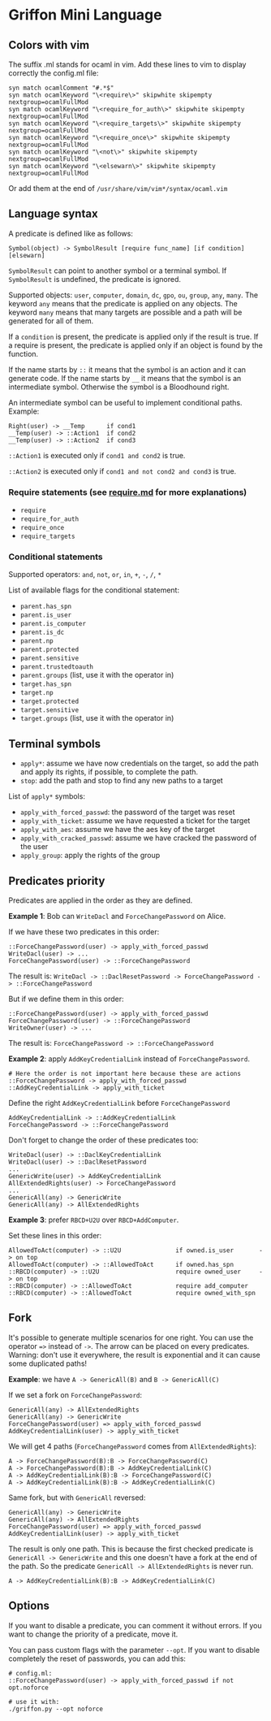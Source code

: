 # Griffon Mini Language

## Colors with vim

The suffix .ml stands for ocaml in vim. Add these lines to vim to display correctly
the config.ml file:

    syn match ocamlComment "#.*$"
    syn match ocamlKeyword "\<require\>" skipwhite skipempty nextgroup=ocamlFullMod
    syn match ocamlKeyword "\<require_for_auth\>" skipwhite skipempty nextgroup=ocamlFullMod
    syn match ocamlKeyword "\<require_targets\>" skipwhite skipempty nextgroup=ocamlFullMod
    syn match ocamlKeyword "\<require_once\>" skipwhite skipempty nextgroup=ocamlFullMod
    syn match ocamlKeyword "\<not\>" skipwhite skipempty nextgroup=ocamlFullMod
    syn match ocamlKeyword "\<elsewarn\>" skipwhite skipempty nextgroup=ocamlFullMod

Or add them at the end of `/usr/share/vim/vim*/syntax/ocaml.vim`


## Language syntax

A predicate is defined like as follows:

    Symbol(object) -> SymbolResult [require func_name] [if condition] [elsewarn]

`SymbolResult` can point to another symbol or a terminal symbol. If `SymbolResult`
is undefined, the predicate is ignored.

Supported objects: `user`, `computer`, `domain`, `dc`, `gpo`, `ou`, `group`,
`any`, `many`. The keyword `any` means that the predicate is applied on any
objects. The keyword `many` means that many targets are possible and a path
will be generated for all of them.

If a `condition` is present, the predicate is applied only if the result is true.
If a require is present, the predicate is applied only if an object is found by
the function.

If the name starts by `::` it means that the symbol is an action and it can
generate code. If the name starts by `__` it means that the symbol is an
intermediate symbol. Otherwise the symbol is a Bloodhound right.

An intermediate symbol can be useful to implement conditional paths. Example:

    Right(user) -> __Temp      if cond1
    __Temp(user) -> ::Action1  if cond2
    __Temp(user) -> ::Action2  if cond3

`::Action1` is executed only if `cond1 and cond2` is true.

`::Action2` is executed only if `cond1 and not cond2 and cond3` is true.

### Require statements (see [require.md](/doc/require.md) for more explanations)

- `require`
- `require_for_auth`
- `require_once`
- `require_targets`

### Conditional statements

Supported operators: `and`, `not`, `or`, `in`, `+`, `-`, `/`, `*`

List of available flags for the conditional statement:
- `parent.has_spn`
- `parent.is_user`
- `parent.is_computer`
- `parent.is_dc`
- `parent.np`
- `parent.protected`
- `parent.sensitive`
- `parent.trustedtoauth`
- `parent.groups` (list, use it with the operator in)
- `target.has_spn`
- `target.np`
- `target.protected`
- `target.sensitive`
- `target.groups` (list, use it with the operator in)


## Terminal symbols

- `apply*`: assume we have now credentials on the target, so add the path
and apply its rights, if possible, to complete the path.
- `stop`: add the path and stop to find any new paths to a target

List of `apply*` symbols:
- `apply_with_forced_passwd`: the password of the target was reset
- `apply_with_ticket`: assume we have requested a ticket for the target
- `apply_with_aes`: assume we have the aes key of the target
- `apply_with_cracked_passwd`: assume we have cracked the password of the user
- `apply_group`: apply the rights of the group


## Predicates priority

Predicates are applied in the order as they are defined.

**Example 1**: Bob can `WriteDacl` and `ForceChangePassword` on Alice.

If we have these two predicates in this order:

    ::ForceChangePassword(user) -> apply_with_forced_passwd
    WriteDacl(user) -> ...
    ForceChangePassword(user) -> ::ForceChangePassword

The result is: `WriteDacl -> ::DaclResetPassword -> ForceChangePassword -> ::ForceChangePassword`

But if we define them in this order: 

    ::ForceChangePassword(user) -> apply_with_forced_passwd
    ForceChangePassword(user) -> ::ForceChangePassword
    WriteOwner(user) -> ...

The result is: `ForceChangePassword -> ::ForceChangePassword`

**Example 2**: apply `AddKeyCredentialLink` instead of `ForceChangePassword`.

    # Here the order is not important here because these are actions
    ::ForceChangePassword -> apply_with_forced_passwd
    ::AddKeyCredentialLink -> apply_with_ticket

Define the right `AddKeyCredentialLink` before `ForceChangePassword`

    AddKeyCredentialLink -> ::AddKeyCredentialLink
    ForceChangePassword -> ::ForceChangePassword

Don't forget to change the order of these predicates too:

    WriteDacl(user) -> ::DaclKeyCredentialLink
    WriteDacl(user) -> ::DaclResetPassword
    ...
    GenericWrite(user) -> AddKeyCredentialLink 
    AllExtendedRights(user) -> ForceChangePassword
    ...
    GenericAll(any) -> GenericWrite
    GenericAll(any) -> AllExtendedRights

**Example 3**: prefer `RBCD+U2U` over `RBCD+AddComputer`.

Set these lines in this order:

    AllowedToAct(computer) -> ::U2U               if owned.is_user       -> on top
    AllowedToAct(computer) -> ::AllowedToAct      if owned.has_spn
    ::RBCD(computer) -> ::U2U                     require owned_user     -> on top
    ::RBCD(computer) -> ::AllowedToAct            require add_computer
    ::RBCD(computer) -> ::AllowedToAct            require owned_with_spn


## Fork

It's possible to generate multiple scenarios for one right. You can use the operator
`=>` instead of `->`. The arrow can be placed on every predicates. Warning: don't use it
everywhere, the result is exponential and it can cause some duplicated paths!

**Example**: we have `A -> GenericAll(B)` and `B -> GenericAll(C)`

If we set a fork on `ForceChangePassword`: 

    GenericAll(any) -> AllExtendedRights
    GenericAll(any) -> GenericWrite
    ForceChangePassword(user) => apply_with_forced_passwd
    AddKeyCredentialLink(user) -> apply_with_ticket

We will get 4 paths (`ForceChangePassword` comes from `AllExtendedRights`):

    A -> ForceChangePassword(B):B -> ForceChangePassword(C)
    A -> ForceChangePassword(B):B -> AddKeyCredentialLink(C)
    A -> AddKeyCredentialLink(B):B -> ForceChangePassword(C)
    A -> AddKeyCredentialLink(B):B -> AddKeyCredentialLink(C)

Same fork, but with `GenericAll` reversed:

    GenericAll(any) -> GenericWrite
    GenericAll(any) -> AllExtendedRights
    ForceChangePassword(user) => apply_with_forced_passwd
    AddKeyCredentialLink(user) -> apply_with_ticket

The result is only one path. This is because the first checked predicate is
`GenericAll -> GenericWrite` and this one doesn't have a fork at the end of the
path. So the predicate `GenericAll -> AllExtendedRights` is never run.

    A -> AddKeyCredentialLink(B):B -> AddKeyCredentialLink(C)


## Options

If you want to disable a predicate, you can comment it without errors.
If you want to change the priority of a predicate, move it.

You can pass custom flags with the parameter `--opt`. If you want to disable
completely the reset of passwords, you can add this:

    # config.ml:
    ::ForceChangePassword(user) -> apply_with_forced_passwd if not opt.noforce

    # use it with:
    ./griffon.py --opt noforce
